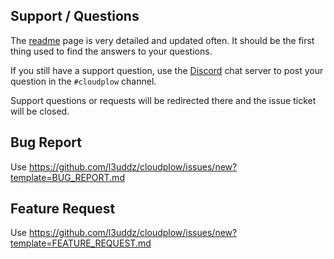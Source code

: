 <!--
Before opening a new issue, please ensure:
- You use Discord chat for support/questions.
- You search for existing bugs/feature requests.
- Remove extraneous template details.
- Do not prefix title with type of issue (Feature Request, Bug, etc.) The appropriate labels will be added during triage.
-->

## Support / Questions

The [readme](https://github.com/l3uddz/cloudplow/blob/master/README.md) page is very detailed and updated often. It should be the first thing used to find the answers to your questions.

If you still have a support question, use the [Discord](https://discord.io/cloudbox) chat server to post your question in the `#cloudplow` channel.

Support questions or requests will be redirected there and the issue ticket will be closed.

## Bug Report

Use https://github.com/l3uddz/cloudplow/issues/new?template=BUG_REPORT.md

## Feature Request

Use https://github.com/l3uddz/cloudplow/issues/new?template=FEATURE_REQUEST.md
